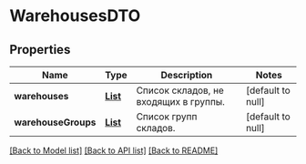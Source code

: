 # WarehousesDTO
## Properties

| Name | Type | Description | Notes |
|------------ | ------------- | ------------- | -------------|
| **warehouses** | [**List**](WarehouseDTO.md) | Список складов, не входящих в группы. | [default to null] |
| **warehouseGroups** | [**List**](WarehouseGroupDTO.md) | Список групп складов. | [default to null] |

[[Back to Model list]](../README.md#documentation-for-models) [[Back to API list]](../README.md#documentation-for-api-endpoints) [[Back to README]](../README.md)

